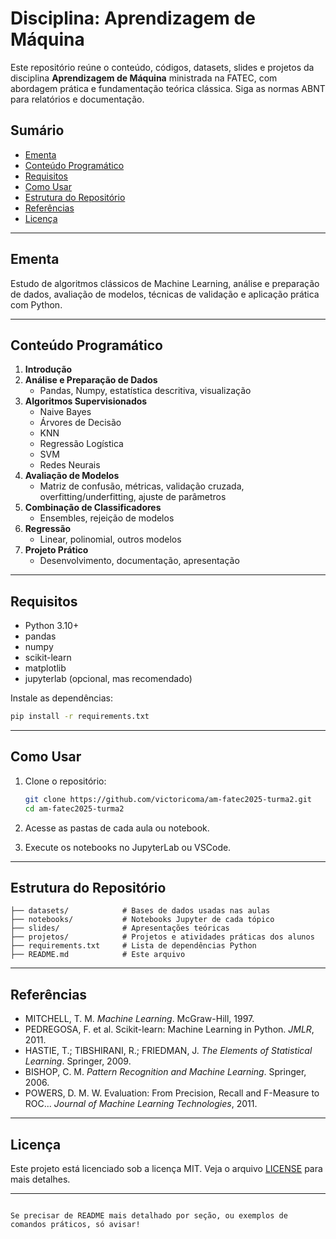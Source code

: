 # Disciplina: Aprendizagem de Máquina

Este repositório reúne o conteúdo, códigos, datasets, slides e projetos da disciplina **Aprendizagem de Máquina** ministrada na FATEC, com abordagem prática e fundamentação teórica clássica. Siga as normas ABNT para relatórios e documentação.

## Sumário

- [Ementa](#ementa)
- [Conteúdo Programático](#conteúdo-programático)
- [Requisitos](#requisitos)
- [Como Usar](#como-usar)
- [Estrutura do Repositório](#estrutura-do-repositório)
- [Referências](#referências)
- [Licença](#licença)

---

## Ementa

Estudo de algoritmos clássicos de Machine Learning, análise e preparação de dados, avaliação de modelos, técnicas de validação e aplicação prática com Python.

---

## Conteúdo Programático

1. **Introdução**
2. **Análise e Preparação de Dados**
   - Pandas, Numpy, estatística descritiva, visualização
3. **Algoritmos Supervisionados**
   - Naive Bayes
   - Árvores de Decisão
   - KNN
   - Regressão Logística
   - SVM
   - Redes Neurais
4. **Avaliação de Modelos**
   - Matriz de confusão, métricas, validação cruzada, overfitting/underfitting, ajuste de parâmetros
5. **Combinação de Classificadores**
   - Ensembles, rejeição de modelos
6. **Regressão**
   - Linear, polinomial, outros modelos
7. **Projeto Prático**
   - Desenvolvimento, documentação, apresentação

---

## Requisitos

- Python 3.10+
- pandas
- numpy
- scikit-learn
- matplotlib
- jupyterlab (opcional, mas recomendado)

Instale as dependências:
```bash
pip install -r requirements.txt
````

---

## Como Usar

1. Clone o repositório:

   ```bash
   git clone https://github.com/victoricoma/am-fatec2025-turma2.git
   cd am-fatec2025-turma2
   ```
2. Acesse as pastas de cada aula ou notebook.
3. Execute os notebooks no JupyterLab ou VSCode.

---

## Estrutura do Repositório

```
├── datasets/            # Bases de dados usadas nas aulas
├── notebooks/           # Notebooks Jupyter de cada tópico
├── slides/              # Apresentações teóricas
├── projetos/            # Projetos e atividades práticas dos alunos
├── requirements.txt     # Lista de dependências Python
├── README.md            # Este arquivo
```

---

## Referências

* MITCHELL, T. M. *Machine Learning*. McGraw-Hill, 1997.
* PEDREGOSA, F. et al. Scikit-learn: Machine Learning in Python. *JMLR*, 2011.
* HASTIE, T.; TIBSHIRANI, R.; FRIEDMAN, J. *The Elements of Statistical Learning*. Springer, 2009.
* BISHOP, C. M. *Pattern Recognition and Machine Learning*. Springer, 2006.
* POWERS, D. M. W. Evaluation: From Precision, Recall and F-Measure to ROC... *Journal of Machine Learning Technologies*, 2011.

---

## Licença

Este projeto está licenciado sob a licença MIT. Veja o arquivo [LICENSE](LICENSE) para mais detalhes.

---

```

Se precisar de README mais detalhado por seção, ou exemplos de comandos práticos, só avisar!
```

